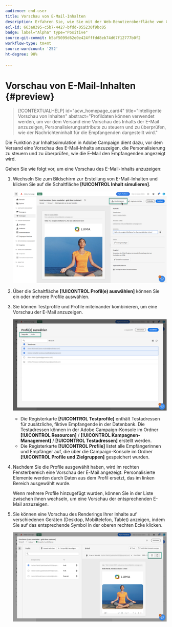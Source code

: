 ```yaml
---
audience: end-user
title: Vorschau von E-Mail-Inhalten
description: Erfahren Sie, wie Sie mit der Web-Benutzeroberfläche von Campaign eine Vorschau Ihres E-Mail-Inhalts anzeigen können.
exl-id: 663a8395-c5b7-4427-bfdd-055230f9bc05
badge: label="Alpha" type="Positive"
source-git-commit: b5af5099d62e0e424fffdd8eb74d67f12777b0f2
workflow-type: tm+mt
source-wordcount: '252'
ht-degree: 98%

---
```



# Vorschau von E-Mail-Inhalten {#preview}

>[!CONTEXTUALHELP]
>id="acw_homepage_card4"
>title="Intelligente Vorschau von Inhalten"
>abstract="Profildaten können verwendet werden, um vor dem Versand eine Vorschau des Inhalts der E-Mail anzuzeigen, Personalisierungsattribute zu steuern und zu überprüfen, wie der Nachrichteninhalt für die Empfangenden dargestellt wird."

Die Funktion zur Inhaltssimulation in Adobe Campaign dient dazu, vor dem Versand eine Vorschau des E-Mail-Inhalts anzuzeigen, die Personalisierung zu steuern und zu überprüfen, wie die E-Mail den Empfangenden angezeigt wird.

Gehen Sie wie folgt vor, um eine Vorschau des E-Mail-Inhalts anzuzeigen:

1. Wechseln Sie zum Bildschirm zur Erstellung von E-Mail-Inhalten und klicken Sie auf die Schaltfläche **[!UICONTROL Inhalt simulieren]**.

   ![](assets/simulate.png)

1. Über die Schaltfläche **[!UICONTROL Profil(e) auswählen]** können Sie ein oder mehrere Profile auswählen.
1. Sie können Testprofile und Profile miteinander kombinieren, um eine Vorschau der E-Mail anzuzeigen.

   ![](assets/preview-profile.png)

   * Die Registerkarte **[!UICONTROL Testprofile]** enthält Testadressen für zusätzliche, fiktive Empfangende in der Datenbank. Die Testadressen können in der Adobe Campaign-Konsole im Ordner **[!UICONTROL Resourcen]** / **[!UICONTROL Kampagnen-Management]** / **[!UICONTROL Testadressen]** erstellt werden.
   * Die Registerkarte **[!UICONTROL Profile]** listet alle Empfängerinnen und Empfänger auf, die über die Campaign-Konsole im Ordner **[!UICONTROL Profile und Zielgruppen]** gespeichert wurden.

1. Nachdem Sie die Profile ausgewählt haben, wird im rechten Fensterbereich eine Vorschau der E-Mail angezeigt. Personalisierte Elemente werden durch Daten aus dem Profil ersetzt, das im linken Bereich ausgewählt wurde.

   Wenn mehrere Profile hinzugefügt wurden, können Sie in der Liste zwischen ihnen wechseln, um eine Vorschau der entsprechenden E-Mail anzuzeigen.

1. Sie können eine Vorschau des Renderings Ihrer Inhalte auf verschiedenen Geräten (Desktop, Mobiltelefon, Tablet) anzeigen, indem Sie auf das entsprechende Symbol in der oberen rechten Ecke klicken.

   ![](assets/preview.png)


